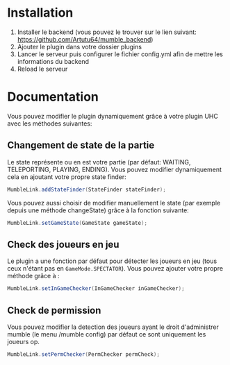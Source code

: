 # Installation

  1. Installer le backend (vous pouvez le trouver sur le lien suivant: https://github.com/Artutu64/mumble_backend)
  2. Ajouter le plugin dans votre dossier plugins
  3. Lancer le serveur puis configurer le fichier config.yml afin de mettre les informations du backend
  4. Reload le serveur

# Documentation

Vous pouvez modifier le plugin dynamiquement grâce à votre plugin UHC avec les méthodes suivantes:

## Changement de state de la partie
Le state représente ou en est votre partie (par défaut: WAITING, TELEPORTING, PLAYING, ENDING). Vous pouvez modifier dynamiquement cela en ajoutant votre propre state finder:

```java
MumbleLink.addStateFinder(StateFinder stateFinder);
```

Vous pouvez aussi choisir de modifier manuellement le state (par exemple depuis une méthode changeState) grâce à la fonction suivante:
```java
MumbleLink.setGameState(GameState gameState);
```

## Check des joueurs en jeu
Le plugin a une fonction par défaut pour détecter les joueurs en jeu (tous ceux n'étant pas en ``GameMode.SPECTATOR``). Vous pouvez ajouter votre propre méthode grâce à :
```java
MumbleLink.setInGameChecker(InGameChecker inGameChecker);
```

## Check de permission
Vous pouvez modifier la detection des joueurs ayant le droit d'administrer mumble (le menu /mumble config) par défaut ce sont uniquement les joueurs op.

```java
MumbleLink.setPermChecker(PermChecker permCheck);
```
